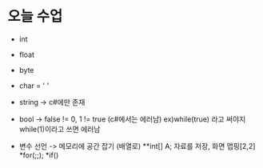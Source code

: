 # 오늘 수업

* int
* float
* byte
* char = ' '
* string -> c#에만 존재 
* bool -> false != 0, 1 != true (c#에서는 에러남) ex)while(true) 라고 써야지 while(1)이라고 쓰면 에러남
  
* 변수 선언 -> 메모리에 공간 잡기 (배열로)
  **int[] A; 자료를 저장, 화면 맵핑[2,2]
*for(;;);
*if()

  
